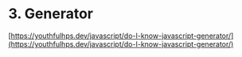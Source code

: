 # 3. Generator

[https://youthfulhps.dev/javascript/do-I-know-javascript-generator/](https://youthfulhps.dev/javascript/do-I-know-javascript-generator/)
